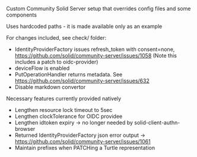 Custom Community Solid Server setup that overrides config files and some components

Uses hardcoded paths - it is made available only as an example

For changes included, see check/ folder:
- IdentityProviderFactory issues refresh_token with consent=none, https://github.com/solid/community-server/issues/1058 (Note this includes a patch to oidc-provider)
- deviceFlow is enabled
- PutOperationHandler returns metadata. See https://github.com/solid/community-server/issues/632
- Disable markdown convertor

Necessary features currently provided natively
- Lengthen resource lock timeout to 5sec
- Lengthen clockTolerance for OIDC providee
- Lengthen idtoken expiry -> no longer needed by solid-client-authn-browser
- Returned IdentityProviderFactory json error output -> https://github.com/solid/community-server/issues/1061
- Maintain prefixes when PATCHing a Turtle representation

